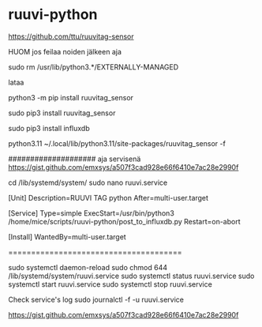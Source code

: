 # ruuvi-python

https://github.com/ttu/ruuvitag-sensor

HUOM jos feilaa noiden jälkeen aja

sudo rm /usr/lib/python3.*/EXTERNALLY-MANAGED

lataa 

python3 -m pip install ruuvitag_sensor

sudo pip3 install ruuvitag_sensor

sudo pip3 install influxdb

python3.11 ~/.local/lib/python3.11/site-packages/ruuvitag_sensor -f

####################
aja servisenä
https://gist.github.com/emxsys/a507f3cad928e66f6410e7ac28e2990f

cd /lib/systemd/system/
sudo nano ruuvi.service

[Unit]
Description=RUUVI TAG python
After=multi-user.target

[Service]
Type=simple
ExecStart=/usr/bin/python3 /home/mice/scripts/ruuvi-python/post_to_influxdb.py
Restart=on-abort

[Install]
WantedBy=multi-user.target

======================================

sudo systemctl daemon-reload 
sudo chmod 644 /lib/systemd/system/ruuvi.service
sudo systemctl status ruuvi.service 
sudo systemctl start ruuvi.service
sudo systemctl stop ruuvi.service

Check service's log
sudo journalctl -f -u ruuvi.service


https://gist.github.com/emxsys/a507f3cad928e66f6410e7ac28e2990f
